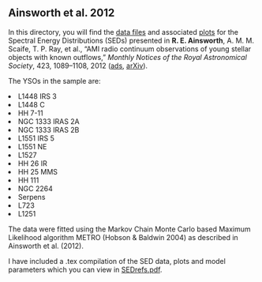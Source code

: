 <h2> Ainsworth et al. 2012</h2>

In this directory, you will find the <a href="https://github.com/rainsworth/Spectral-Energy-Distributions/blob/master/2012MNRAS.423.1089A/data">data files</a> and associated <a href="https://github.com/rainsworth/Spectral-Energy-Distributions/blob/master/2012MNRAS.423.1089A/plots">plots</a> for the Spectral Energy Distributions (SEDs) presented in <b>R. E. Ainsworth</b>, A. M. M. Scaife, T. P. Ray, et al., “AMI radio continuum observations of young stellar objects with known outflows,” <i>Monthly Notices of the Royal Astronomical Society</i>, 423, 1089–1108, 2012 (<a href="http://adsabs.harvard.edu/abs/2012MNRAS.423.1089A">ads</a>, <a href="https://arxiv.org/abs/1203.3381">arXiv</a>).

The YSOs in the sample are:
<li> L1448 IRS 3
<li> L1448 C
<li> HH 7-11
<li> NGC 1333 IRAS 2A
<li> NGC 1333 IRAS 2B
<li> L1551 IRS 5
<li> L1551 NE
<li> L1527
<li> HH 26 IR
<li> HH 25 MMS
<li> HH 111
<li> NGC 2264
<li> Serpens
<li> L723
<li> L1251

The data were fitted using the Markov Chain Monte Carlo based Maximum Likelihood algorithm METRO (Hobson & Baldwin 2004) as described in Ainsworth et al. (2012).

I have included a .tex compilation of the SED data, plots and model parameters which you can view in <a href="https://github.com/rainsworth/Spectral-Energy-Distributions/blob/master/2012MNRAS.423.1089A/SEDrefs.pdf">SEDrefs.pdf</a>.
